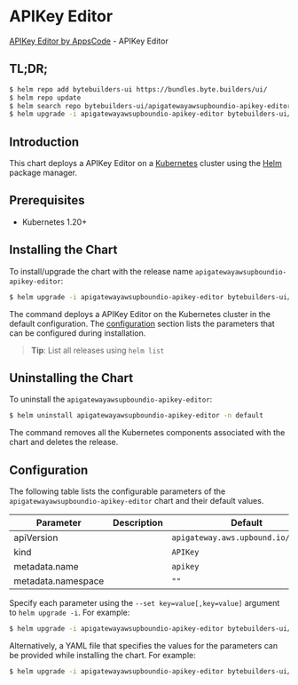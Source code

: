 # APIKey Editor

[APIKey Editor by AppsCode](https://byte.builders) - APIKey Editor

## TL;DR;

```bash
$ helm repo add bytebuilders-ui https://bundles.byte.builders/ui/
$ helm repo update
$ helm search repo bytebuilders-ui/apigatewayawsupboundio-apikey-editor --version=v0.4.18
$ helm upgrade -i apigatewayawsupboundio-apikey-editor bytebuilders-ui/apigatewayawsupboundio-apikey-editor -n default --create-namespace --version=v0.4.18
```

## Introduction

This chart deploys a APIKey Editor on a [Kubernetes](http://kubernetes.io) cluster using the [Helm](https://helm.sh) package manager.

## Prerequisites

- Kubernetes 1.20+

## Installing the Chart

To install/upgrade the chart with the release name `apigatewayawsupboundio-apikey-editor`:

```bash
$ helm upgrade -i apigatewayawsupboundio-apikey-editor bytebuilders-ui/apigatewayawsupboundio-apikey-editor -n default --create-namespace --version=v0.4.18
```

The command deploys a APIKey Editor on the Kubernetes cluster in the default configuration. The [configuration](#configuration) section lists the parameters that can be configured during installation.

> **Tip**: List all releases using `helm list`

## Uninstalling the Chart

To uninstall the `apigatewayawsupboundio-apikey-editor`:

```bash
$ helm uninstall apigatewayawsupboundio-apikey-editor -n default
```

The command removes all the Kubernetes components associated with the chart and deletes the release.

## Configuration

The following table lists the configurable parameters of the `apigatewayawsupboundio-apikey-editor` chart and their default values.

|     Parameter      | Description |                    Default                     |
|--------------------|-------------|------------------------------------------------|
| apiVersion         |             | <code>apigateway.aws.upbound.io/v1beta1</code> |
| kind               |             | <code>APIKey</code>                            |
| metadata.name      |             | <code>apikey</code>                            |
| metadata.namespace |             | <code>""</code>                                |


Specify each parameter using the `--set key=value[,key=value]` argument to `helm upgrade -i`. For example:

```bash
$ helm upgrade -i apigatewayawsupboundio-apikey-editor bytebuilders-ui/apigatewayawsupboundio-apikey-editor -n default --create-namespace --version=v0.4.18 --set apiVersion=apigateway.aws.upbound.io/v1beta1
```

Alternatively, a YAML file that specifies the values for the parameters can be provided while
installing the chart. For example:

```bash
$ helm upgrade -i apigatewayawsupboundio-apikey-editor bytebuilders-ui/apigatewayawsupboundio-apikey-editor -n default --create-namespace --version=v0.4.18 --values values.yaml
```

